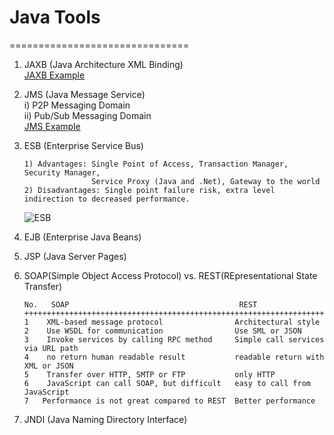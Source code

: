 # Java Tools
===============================
1. JAXB (Java Architecture XML Binding)  
   [JAXB Example](https://github.com/mndarren/Code-Lib/tree/master/java_lib/jaxb)

2. JMS (Java Message Service)<br/>
   i) P2P Messaging Domain<br/>
   ii) Pub/Sub Messaging Domain<br/>
   [JMS Example](https://github.com/mndarren/Code-Lib/tree/master/java_lib/resource/JMS)

3. ESB (Enterprise Service Bus)
   ```
   1) Advantages: Single Point of Access, Transaction Manager, Security Manager,
                  Service Proxy (Java and .Net), Gateway to the world
   2) Disadvantages: Single point failure risk, extra level indirection to decreased performance.
   ```
   ![ESB](https://github.com/mndarren/Code-Lib/blob/master/java_lib/resource/ESB.PNG)
4. EJB (Enterprise Java Beans)

5. JSP (Java Server Pages)

6. SOAP(Simple Object Access Protocol) vs. REST(REpresentational State Transfer)
   ```
   No.   SOAP                                      REST
   ++++++++++++++++++++++++++++++++++++++++++++++++++++++++++++++++++++++
   1    XML-based message protocol                Architectural style
   2    Use WSDL for communication                Use SML or JSON
   3    Invoke services by calling RPC method     Simple call services via URL path
   4    no return human readable result           readable return with XML or JSON
   5    Transfer over HTTP, SMTP or FTP           only HTTP
   6    JavaScript can call SOAP, but difficult   easy to call from JavaScript
   7   Performance is not great compared to REST  Better performance
   ```
7. JNDI (Java Naming Directory Interface)